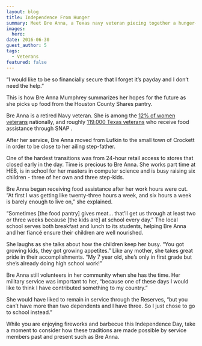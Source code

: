 ```yaml
---
layout: blog
title: Independence From Hunger
summary: Meet Bre Anna, a Texas navy veteran piecing together a hunger-free future. 
images:
  hero: 
date: 2016-06-30
guest_author: 5
tags: 
  - Veterans
featured: false
---
```

“I would like to be so financially secure that I forget it’s payday and I don’t need the help.” 

This is how Bre Anna Mumphrey summarizes her hopes for the future as she picks up food from the Houston County Shares pantry. 

Bre Anna is a retired Navy veteran. She is among the [12% of women veterans](http://www.va.gov/vetdata/docs/SpecialReports/SNAPVeterans2013.pdf) nationally, and roughly [119,000 Texas veterans](http://www.cbpp.org/research/snap-helps-roughly-17-million-struggling-veterans-including-thousands-in-every-state) who receive food assistance through SNAP . 

After her service, Bre Anna moved from Lufkin to the small town of Crockett in order to be close to her ailing step-father. 

One of the hardest transitions was from 24-hour retail access to stores that closed early in the day. Time is precious to Bre Anna. She works part time at HEB, is in school for her masters in computer science and is busy raising six children - three of her own and three step-kids. 

Bre Anna began receiving food assistance after her work hours were cut. “At first I was getting like twenty-three hours a week, and six hours a week is barely enough to live on,” she explained. 

“Sometimes [the food pantry] gives meat… that’ll get us through at least two or three weeks because [the kids are] at school every day.” The local school serves both breakfast and lunch to its students, helping Bre Anna and her fiancé ensure their children are well nourished.

She laughs as she talks about how the children keep her busy. “You got growing kids, they got growing appetites.” Like any mother, she takes great pride in their accomplishments. “My 7 year old, she’s only in first grade but she’s already doing high school work!”

Bre Anna still volunteers in her community when she has the time. Her military service was important to her, “because one of these days I would like to think I have contributed something to my country.” 

She would have liked to remain in service through the Reserves, “but you can’t have more than two dependents and I have three. So I just chose to go to school instead.” 

While you are enjoying fireworks and barbecue this Independence Day, take a moment to consider how these traditions are made possible by service members past and present such as Bre Anna. 
